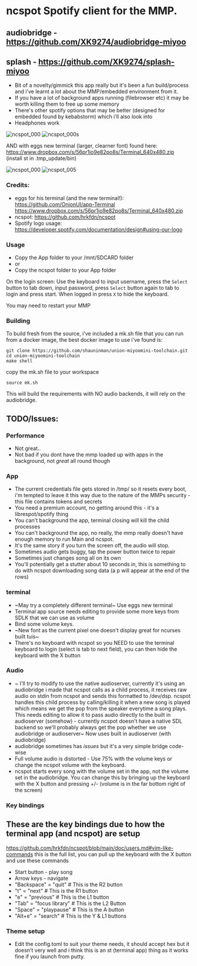 # ncspot Spotify client for the MMP.
## audiobridge - https://github.com/XK9274/audiobridge-miyoo
## splash - https://github.com/XK9274/splash-miyoo

- Bit of a novelty/gimmick this app really but it's been a fun build/process and i've learnt a lot about the MMP/embedded environment from it.
- If you have a lot of background apps running (filebrowser etc) it may be worth killing them to free up some memory
- There's other spotify options that may be better (designed for embedded found by kebabstorm) which i'll also look into
- Headphones work

![ncspot_000](https://github.com/XK9274/ncspotcli-compile-miyoo/assets/47260768/2e145ea8-f3a4-42bd-85b2-6a83ecaf72b7)
![ncspot_000s](https://github.com/XK9274/ncspotcli-compile-miyoo/assets/47260768/0bb71918-a309-438d-949a-9ffc92930e32)

AND with eggs new terminal (larger, clearner font) found here: https://www.dropbox.com/s/56pr1io9e82po8s/Terminal_640x480.zip (install st in .tmp_update/bin)

![ncspot_000](https://github.com/XK9274/ncspotcli-compile-miyoo/assets/47260768/ac0ac14c-da4b-4650-bd99-df4e005984bd)
![ncspot_005](https://github.com/XK9274/ncspotcli-compile-miyoo/assets/47260768/b78c4e84-7d02-4879-9ff3-015a6315d090)

### Credits:
- eggs for his terminal (and the new terminal!): https://github.com/OnionUI/app-Terminal https://www.dropbox.com/s/56pr1io9e82po8s/Terminal_640x480.zip
- ncspot: https://github.com/hrkfdn/ncspot
- Spotify logo usage: https://developer.spotify.com/documentation/design#using-our-logo
### Usage
- Copy the App folder to your /mnt/SDCARD folder
- or
- Copy the ncspot folder to your App folder

On the login screen:
Use the keyboard to input username, press the `Select` button to tab down, input password, press `Select` button again to tab to login and press start. When logged in press `X` to hide the keyboard.

You may need to restart your MMP

### Building
To build fresh from the source, i've included a mk.sh file that you can run from a docker image, the best docker image to use i've found is:

```
git clone https://github.com/shauninman/union-miyoomini-toolchain.git
cd union-miyoomini-toolchain
make shell
```

copy the mk.sh file to your workspace

`source mk.sh`

This will build the requirements with NO audio backends, it will rely on the audiobridge.

## TODO/Issues: 

### Performance
- Not great..
- Not bad if you dont have the mmp loaded up with apps in the background, not *great* all round though

### App
- The current credentials file gets stored in /tmp/ so it resets every boot, i'm tempted to leave it this way due to the nature of the MMPs security - this file contains tokens and secrets
- You need a premium account, no getting around this - it's a librespot/spotify thing
- You can't background the app, terminal closing will kill the child processes
- You can't background the app, no really, the mmp really doesn't have enough memory to run Main and ncspot.
- It's the same story if you turn the screen off, the audio will stop.
- Sometimes audio gets buggy, tap the power button twice to repair
- Sometimes just changes song all on its own
- You'll potentially get a stutter about 10 seconds in, this is something to do with ncspot downloading song data (a p will appear at the end of the rows)

### terminal
- ~May try a completely different terminal~ Use eggs new terminal
- Terminal app source needs editing to provide some more keys from SDLK that we can use as volume
- Bind some volume keys. 
- ~New font as the current pixel one doesn't display great for ncurses built tuis~
- There's no keyboard with ncspot so you NEED to use the terminal keyboard to login (select is tab to next field), you can then hide the keyboard with the X button

### Audio
- ~ I'll try to modify to use the native audioserver, currently it's using an audiobridge i made that ncspot calls as a child process, it receives raw audio on stdin from ncspot and sends this formatted to /dev/dsp. ncspot handles this child process by calling/killing it when a new song is played which means we get the pop from the speaker everytime a song plays. This needs editing to allow it to pass audio directly to the built in audioserver (somehow) - currently ncspot doesn't have a native SDL backend so we'll probably always get the pop whether we use audiobridge or audioserver~ Now uses built in audioserver (with audiobridge)
- audiobridge sometimes has *issues* but it's a very simple bridge code-wise
- Full volume audio is distorted - Use 75% with the volume keys or change the ncspot volume with the keyboard.
- ncspot starts every song with the volume set in the app, not the volume set in the audiobridge. You can change this by bringing up the keyboard with the X button and pressing +/- (volume is in the far bottom right of the screen)

### Key bindings
## These are the key bindings due to how the terminal app (and ncspot) are setup

https://github.com/hrkfdn/ncspot/blob/main/doc/users.md#vim-like-commands this is the full list, you can pull up the keyboard with the X button and use these commands

- Start button - play song
- Arrow keys - navigate
- "Backspace" = "quit" # This is the R2 button
- "t" = "next" # This is the R1 button
- "e" = "previous" # This is the L1 button
- "Tab" = "focus library" # This is the L2 Button
- "Space" = "playpause"  # This is the A button
- "Alt+e" = "search" # This is the Y & L1 buttons

### Theme setup
- Edit the config.toml to suit your theme needs, it should accept hex but it doesn't very well and i think this is an st (terminal app) thing as it works fine if you launch from putty.



